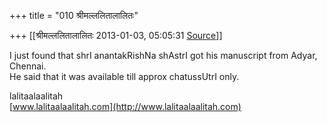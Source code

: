 +++
title = "010 श्रीमल्ललितालालितः"

+++
[[श्रीमल्ललितालालितः	2013-01-03, 05:05:31 [Source](https://groups.google.com/g/bvparishat/c/f55PebCB4TM)]]



I just found that shrI anantakRishNa shAstrI got his manuscript from Adyar, Chennai.  
He said that it was available till approx chatussUtrI only.

lalitaalaalitah  
[www.lalitaalaalitah.com](http://www.lalitaalaalitah.com)

